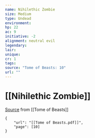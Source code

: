 ```yaml
---
name: Nihilethic Zombie
size: Medium
type: Undead
environment: 
hp: 22
ac: 9
initiative: -2
alignment: neutral evil
legendary: 
lair: 
unique: 
cr: 1
tags: 
source: "Tome of Beasts: 10"
url: ""
---
```

# [[Nihilethic Zombie]]

[Source](zotero://open-pdf/library/items/ULEQWHJM?page=10) from [[Tome of Beasts]]

```pdf
{
	"url": "[[Tome of Beasts.pdf]]",
	"page": [10]
}
```

